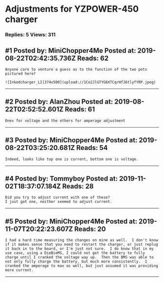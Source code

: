 # Adjustments for YZPOWER-450 charger

### Replies: 5 Views: 311

## \#1 Posted by: MiniChopper4Me Posted at: 2019-08-22T02:42:35.736Z Reads: 62

```
Anyone care to venture a guess as to the function of the two pots pictured here?

![Inkedcharger_LI|374x500](upload://1Co2JlGTYG6XTCqrHfJ6tlyfYRP.jpeg)
```

---
## \#2 Posted by: AlanZhou Posted at: 2019-08-22T02:52:52.601Z Reads: 61

```
Ones for voltage and the others for amperage adjustment
```

---
## \#3 Posted by: MiniChopper4Me Posted at: 2019-08-22T03:25:20.681Z Reads: 54

```
Indeed, looks like top one is current, bottom one is voltage.
```

---
## \#4 Posted by: Tommyboy Posted at: 2019-11-02T18:37:07.184Z Reads: 28

```
Did you try to adjust current with one of these?
I just got one, neither seemed to adjust current.
```

---
## \#5 Posted by: MiniChopper4Me Posted at: 2019-11-07T20:22:23.607Z Reads: 20

```
I had a hard time measuring the changes on mine as well.  I don't know if it makes sense that you need to restart the charger, or just replug it back in to the board, or I'm just not sure.  I do know that in my use case, using a DieBieMS, I could not get the battery to fully charge until I cranked the voltage way up.  Then the BMS was able to not only fully charge the battery, but much more consistently.  I cranked the amperage to max as well, but just assumed it was providing more current.
```

---
